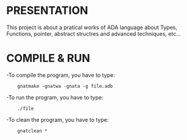 # PRESENTATION

This project is about a pratical works of ADA language about Types, Functions, pointer, abstract structres and advanced 
techniques, etc...

# COMPILE & RUN

-To compile the program, you have to type:
	
		gnatmake -gnatwa -gnata -g file.adb

-To run the program, you have to type:
					
		./file

-To clean the program, you have to type:
			
		gnatclean *
